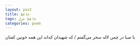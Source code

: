 ```yaml
---
layout: post
title: حافظ
tags: حافظ غزل
categories: poem
---
```


با صبا در چمن لاله سحر می‌گفتم / که شهیدان که‌اند این همه خونین کفنان

